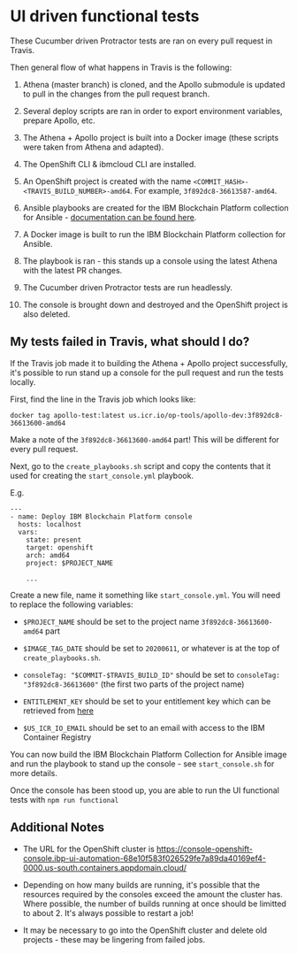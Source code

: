 # UI driven functional tests

These Cucumber driven Protractor tests are ran on every pull request in Travis.

Then general flow of what happens in Travis is the following:

1. Athena (master branch) is cloned, and the Apollo submodule is updated to pull in the changes from the pull request branch.

2. Several deploy scripts are ran in order to export environment variables, prepare Apollo, etc.

3. The Athena + Apollo project is built into a Docker image (these scripts were taken from Athena and adapted).

4. The OpenShift CLI & ibmcloud CLI are installed.

5. An OpenShift project is created with the name `<COMMIT_HASH>-<TRAVIS_BUILD_NUMBER>-amd64`.
   For example, `3f892dc8-36613587-amd64`.

6. Ansible playbooks are created for the IBM Blockchain Platform collection for Ansible - [documentation can be found here](https://ibm-blockchain.github.io/ansible-collection/index.html).

7. A Docker image is built to run the IBM Blockchain Platform collection for Ansible.

8. The playbook is ran - this stands up a console using the latest Athena with the latest PR changes.

9. The Cucumber driven Protractor tests are run headlessly.

10. The console is brought down and destroyed and the OpenShift project is also deleted.

## My tests failed in Travis, what should I do?

If the Travis job made it to building the Athena + Apollo project successfully, it's possible to run stand up a console for the pull request and run the tests locally.

First, find the line in the Travis job which looks like:

```
docker tag apollo-test:latest us.icr.io/op-tools/apollo-dev:3f892dc8-36613600-amd64
```

Make a note of the `3f892dc8-36613600-amd64` part! This will be different for every pull request.

Next, go to the `create_playbooks.sh` script and copy the contents that it used for creating the `start_console.yml` playbook.

E.g.

```
---
- name: Deploy IBM Blockchain Platform console
  hosts: localhost
  vars:
    state: present
    target: openshift
    arch: amd64
    project: $PROJECT_NAME

    ...
```

Create a new file, name it something like `start_console.yml`.
You will need to replace the following variables:

- `$PROJECT_NAME` should be set to the project name `3f892dc8-36613600-amd64` part

- `$IMAGE_TAG_DATE` should be set to `20200611`, or whatever is at the top of `create_playbooks.sh`.

- `consoleTag: "$COMMIT-$TRAVIS_BUILD_ID"` should be set to `consoleTag: "3f892dc8-36613600"` (the first two parts of the project name)

- `ENTITLEMENT_KEY` should be set to your entitlement key which can be retrieved from [here](https://myibm.ibm.com/products-services/containerlibrary)

- `$US_ICR_IO_EMAIL` should be set to an email with access to the IBM Container Registry

You can now build the IBM Blockchain Platform Collection for Ansible image and run the playbook to stand up the console - see `start_console.sh` for more details.

Once the console has been stood up, you are able to run the UI functional tests with `npm run functional`

## Additional Notes

- The URL for the OpenShift cluster is https://console-openshift-console.ibp-ui-automation-68e10f583f026529fe7a89da40169ef4-0000.us-south.containers.appdomain.cloud/

- Depending on how many builds are running, it's possible that the resources required by the consoles exceed the amount the cluster has. Where possible, the number of builds running at once should be limitted to about 2. It's always possible to restart a job!

- It may be necessary to go into the OpenShift cluster and delete old projects - these may be lingering from failed jobs.